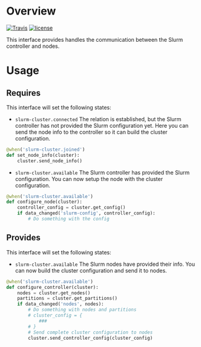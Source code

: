 # Overview
[![Travis](https://travis-ci.org/hunt-genes/interface-slurm-cluster.svg?branch=master)](https://travis-ci.org/hunt-genes/interface-slurm-cluster)
[![license](https://img.shields.io/github/license/hunt-genes/interface-slurm-cluster.svg)](./copyright)

This interface provides handles the communication between the Slurm controller and nodes.

# Usage

## Requires
This interface will set the following states:

* `slurm-cluster.connected` The relation is established, but the Slurm controller has not provided the Slurm configuration yet. Here you can send the node info to the controller so it can build the cluster configuration.

```python
@when('slurm-cluster.joined')
def set_node_info(cluster):
    cluster.send_node_info()
```

* `slurm-cluster.available` The Slurm controller has provided the Slurm configuration. You can now setup the node with the cluster configuration.

```python
@when('slurm-cluster.available')
def configure_node(cluster):
    controller_config = cluster.get_config()
    if data_changed('slurm-config', controller_config):
        # Do something with the config
```

## Provides

This interface will set the following states:

* `slurm-cluster.available` The Slurm nodes have provided their info. You can now build the cluster configuration and send it to nodes.

```python
@when('slurm-cluster.available')
def configure_controller(cluster):
    nodes = cluster.get_nodes()
    partitions = cluster.get_partitions()
    if data_changed('nodes', nodes):
        # Do something with nodes and partitions
        # cluster_config = {
            ###
        # }
        # Send complete cluster configuration to nodes
        cluster.send_controller_config(cluster_config)
```
